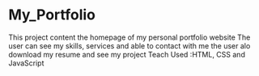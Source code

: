 # My_Portfolio
This project content the homepage of my personal portfolio website
The user can see my skills, services and able to contact with me
the user alo download my resume and see my project
Teach Used :HTML, CSS and JavaScript
